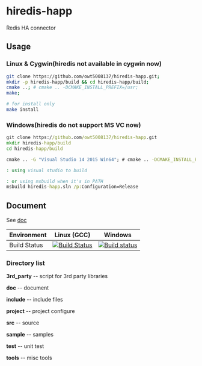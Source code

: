 hiredis-happ
======
Redis HA connector

Usage
------

### Linux & Cygwin(hiredis not available in cygwin now)
```bash
git clone https://github.com/owt5008137/hiredis-happ.git;
mkdir -p hiredis-happ/build && cd hiredis-happ/build;
cmake ..; # cmake .. -DCMAKE_INSTALL_PREFIX=/usr;
make;

# for install only
make install
```

### Windows(hiredis do not support MS VC now)
```bat
git clone https://github.com/owt5008137/hiredis-happ.git
mkdir hiredis-happ/build
cd hiredis-happ/build

cmake .. -G "Visual Studio 14 2015 Win64"; # cmake .. -DCMAKE_INSTALL_PREFIX="%ProgramFiles%" -G "Visual Studio 14 2015 Win64"

: using visual studio to build

: or using msbuild when it's in PATH
msbuild hiredis-happ.sln /p:Configuration=Release
```

Document
------
See [doc](doc) 

Environment  | Linux (GCC)         | Windows 
-------------|---------------------|---------
Build Status | [![Build Status](https://travis-ci.org/owt5008137/hiredis-happ.svg)](https://travis-ci.org/owt5008137/hiredis-happ) | [![Build status](https://ci.appveyor.com/api/projects/status/tp0bkc9ltorakfvs?svg=true)](https://ci.appveyor.com/project/owt5008137/hiredis-happ)


### Directory list

**3rd_party**   -- script for 3rd party  libraries

**doc**         -- document

**include**     -- include files

**project**     -- project configure

**src**         -- source

**sample**      -- samples

**test**        -- unit test

**tools**        -- misc tools